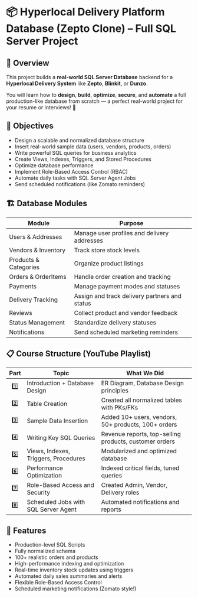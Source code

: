 
# 📦 Hyperlocal Delivery Platform Database (Zepto Clone) – Full SQL Server Project

## 🛒 Overview

This project builds a **real-world SQL Server Database** backend for a **Hyperlocal Delivery System** like **Zepto**, **Blinkit**, or **Dunzo**.

You will learn how to **design**, **build**, **optimize**, **secure**, and **automate** a full production-like database from scratch — a perfect real-world project for your resume or interviews! 🚀

## 🎯 Objectives

- Design a scalable and normalized database structure
- Insert real-world sample data (users, vendors, products, orders)
- Write powerful SQL queries for business analytics
- Create Views, Indexes, Triggers, and Stored Procedures
- Optimize database performance
- Implement Role-Based Access Control (RBAC)
- Automate daily tasks with SQL Server Agent Jobs
- Send scheduled notifications (like Zomato reminders)

## 🏗️ Database Modules

| Module               | Purpose                                             |
|----------------------|------------------------------------------------------|
| Users & Addresses    | Manage user profiles and delivery addresses          |
| Vendors & Inventory  | Track store stock levels                             |
| Products & Categories| Organize product listings                           |
| Orders & OrderItems  | Handle order creation and tracking                   |
| Payments             | Manage payment modes and statuses                    |
| Delivery Tracking    | Assign and track delivery partners and status        |
| Reviews              | Collect product and vendor feedback                 |
| Status Management    | Standardize delivery statuses                        |
| Notifications        | Send scheduled marketing reminders                  |

## 📋 Course Structure (YouTube Playlist)

| Part | Topic                                   | What We Did                          |
|:----:|-----------------------------------------|--------------------------------------|
| 1️⃣  | Introduction + Database Design          | ER Diagram, Database Design principles |
| 2️⃣  | Table Creation                          | Created all normalized tables with PKs/FKs |
| 3️⃣  | Sample Data Insertion                   | Added 10+ users, vendors, 50+ products, 100+ orders |
| 4️⃣  | Writing Key SQL Queries                 | Revenue reports, top-selling products, customer orders |
| 5️⃣  | Views, Indexes, Triggers, Procedures     | Modularized and optimized database |
| 6️⃣  | Performance Optimization                | Indexed critical fields, tuned queries |
| 7️⃣  | Role-Based Access and Security          | Created Admin, Vendor, Delivery roles |
| 8️⃣  | Scheduled Jobs with SQL Server Agent    | Automated notifications and reports |



## 🚀 Features

- Production-level SQL Scripts
- Fully normalized schema
- 100+ realistic orders and products
- High-performance indexing and optimization
- Real-time inventory stock updates using triggers
- Automated daily sales summaries and alerts
- Flexible Role-Based Access Control
- Scheduled marketing notifications (Zomato style!)



